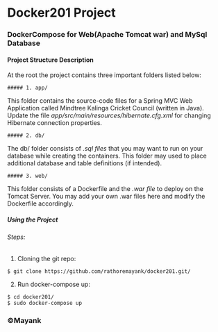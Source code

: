 # Docker201 Project
### DockerCompose for Web(Apache Tomcat war) and MySql Database

#### Project Structure Description 
At the root the project contains three important folders listed below: 

```
##### 1. app/
```
This folder contains the source-code files for a Spring MVC Web Application called Mindtree Kalinga Cricket Council (written in Java). Update the file *app/src/main/resources/hibernate.cfg.xml* for changing Hibernate connection properties. 

```
##### 2. db/
```
The db/ folder consists of *.sql files* that you may want to run on your database while creating the containers. This folder may used to place additional database and table definitions (if intended). 

```
##### 3. web/
```
This folder consists of a Dockerfile and the *.war file* to deploy on the Tomcat Server. You may add your own .war files here and modify the Dockerfile accordingly. 

##### Using the Project

###### Steps: 

1. Cloning the git repo: 
```
$ git clone https://github.com/rathoremayank/docker201.git/
```
2. Run docker-compose up:
```
$ cd docker201/
$ sudo docker-compose up
```




### ©Mayank
